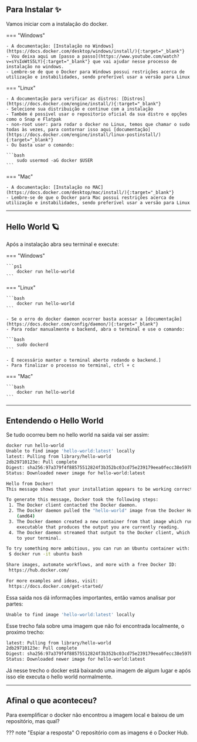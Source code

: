 ## Para Instalar ✨

Vamos iniciar com a instalação do docker.

=== "Windows"

    - A documentação: [Instalação no Windows](https://docs.docker.com/desktop/windows/install/){:target="_blank"}
    - Vou deixa aqui um [passo a passo](https://www.youtube.com/watch?v=sYsIoWtS5LY){:target="_blank"} que vai ajudar nesse processo de instalação no windows.
    - Lembre-se de que o Docker para Windows possui restrições acerca de utilização e instabilidades, sendo preferível usar a versão para Linux

=== "Linux"

    - A documentação para verificar as distros: [Distros](https://docs.docker.com/engine/install/){:target="_blank"}
    - Selecione sua distribuição e continue com a instalação
    - Também é possivel usar o repositorio oficial da sua distro e opções como o Snap e Flatpak
    - non-root user: para rodar o docker no Linux, temos que chamar o sudo todas às vezes, para contornar isso aqui [documentação](https://docs.docker.com/engine/install/linux-postinstall/){:target="_blank"}
    - Ou basta usar o comando:

    ```bash
        sudo usermod -aG docker $USER
    ```

=== "Mac"

    - A documentação: [Instalação no MAC](https://docs.docker.com/desktop/mac/install/){:target="_blank"}
    - Lembre-se de que o Docker para Mac possui restrições acerca de utilização e instabilidades, sendo preferível usar a versão para Linux

----

## Hello World 🪐

Após a instalação abra seu terminal e execute:

=== "Windows"

    ```ps1
        docker run hello-world
    ```

=== "Linux"

    ```bash
        docker run hello-world
    ```

    - Se o erro do docker daemon ocorrer basta acessar a [documentação](https://docs.docker.com/config/daemon/){:target="_blank"}
    - Para rodar manualmente o backend, abra o terminal e use o comando:

    ```bash
        sudo dockerd
    ```

    - É necessário manter o terminal aberto rodando o backend.]
    - Para finalizar o processo no terminal, ctrl + c

=== "Mac"

    ```bash
        docker run hello-world
    ```

----

## Entendendo o Hello World

Se tudo ocorreu bem no hello world na saida vai ser assim:

```bash
docker run hello-world                                                                                                    126 ✘
Unable to find image 'hello-world:latest' locally
latest: Pulling from library/hello-world
2db29710123e: Pull complete
Digest: sha256:97a379f4f88575512824f3b352bc03cd75e239179eea0fecc38e597b2209f49a
Status: Downloaded newer image for hello-world:latest

Hello from Docker!
This message shows that your installation appears to be working correctly.

To generate this message, Docker took the following steps:
 1. The Docker client contacted the Docker daemon.
 2. The Docker daemon pulled the "hello-world" image from the Docker Hub.
    (amd64)
 3. The Docker daemon created a new container from that image which runs the
    executable that produces the output you are currently reading.
 4. The Docker daemon streamed that output to the Docker client, which sent it
    to your terminal.

To try something more ambitious, you can run an Ubuntu container with:
 $ docker run -it ubuntu bash

Share images, automate workflows, and more with a free Docker ID:
 https://hub.docker.com/

For more examples and ideas, visit:
 https://docs.docker.com/get-started/
```

Essa saida nos dá informações importantes, então vamos analisar por partes:

```bash
Unable to find image 'hello-world:latest' locally
```

Esse trecho fala sobre uma imagem que não foi encontrada localmente, o proximo trecho:

```bash
latest: Pulling from library/hello-world
2db29710123e: Pull complete
Digest: sha256:97a379f4f88575512824f3b352bc03cd75e239179eea0fecc38e597b2209f49a
Status: Downloaded newer image for hello-world:latest
```

Já nesse trecho o docker está baixando uma imagem de algum lugar e após isso ele executa o hello world normalmente.

----

## Afinal o que aconteceu?

Para exemplificar o docker não encontrou a imagem local e baixou de um repositório, mas qual?

??? note "Espiar a resposta"
    O repositório com as imagens é o Docker Hub.


